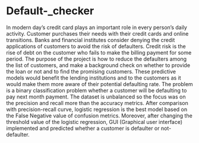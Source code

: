 # Default-_checker
In modern day’s credit card plays an important role in every person’s daily activity. Customer purchases their needs with their credit cards and online transitions. Banks and financial institutes consider denying the credit applications of customers to avoid the risk of defaulters. Credit risk is the rise of debt on the customer who fails to make the billing payment for some period. The purpose of the project is how to reduce the defaulters among the list of customers, and make a background check on whether to provide the loan or not and to find the promising customers. These predictive models would benefit the lending institutions and to the customers as it would make them more aware of their potential defaulting rate. The problem is a binary classification problem whether a customer will be defaulting to pay next month payment. The dataset is unbalanced so the focus was on the precision and recall more than the accuracy metrics. After comparison with precision-recall curve, logistic regression is the best model based on the False Negative value of confusion metrics. Moreover, after changing the threshold value of the logistic regression, GUI (Graphical user interface) implemented and predicted whether a customer is defaulter or not-defaulter.

